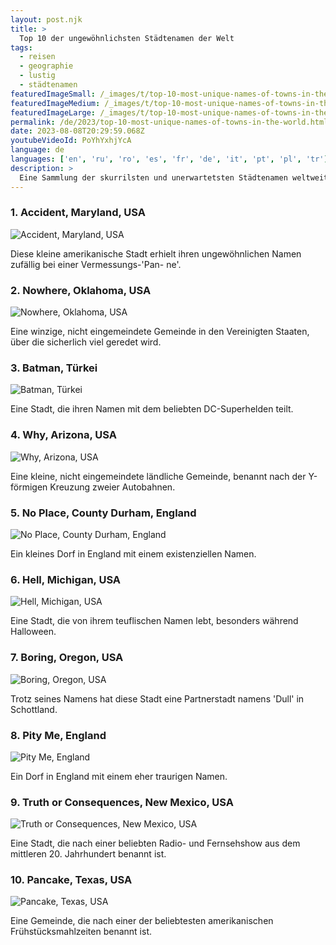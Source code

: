 ```yaml
---
layout: post.njk
title: >
  Top 10 der ungewöhnlichsten Städtenamen der Welt
tags:
  - reisen
  - geographie
  - lustig
  - städtenamen
featuredImageSmall: /_images/t/top-10-most-unique-names-of-towns-in-the-world-cover-de-small.webp
featuredImageMedium: /_images/t/top-10-most-unique-names-of-towns-in-the-world-cover-de-medium.webp
featuredImageLarge: /_images/t/top-10-most-unique-names-of-towns-in-the-world-cover-de-large.webp
permalink: /de/2023/top-10-most-unique-names-of-towns-in-the-world.html
date: 2023-08-08T20:29:59.068Z
youtubeVideoId: PoYhYxhjYcA
language: de
languages: ['en', 'ru', 'ro', 'es', 'fr', 'de', 'it', 'pt', 'pl', 'tr']
description: >
  Eine Sammlung der skurrilsten und unerwartetsten Städtenamen weltweit.
---
```


### 1. Accident, Maryland, USA

![Accident, Maryland, USA](/_images/2/20b92b0d6156e08a82074d0730193277-medium.webp)

Diese kleine amerikanische Stadt erhielt ihren ungewöhnlichen Namen zufällig bei einer Vermessungs-'Pan- ne'.

### 2. Nowhere, Oklahoma, USA

![Nowhere, Oklahoma, USA](/_images/a/ad640bda12314d697ab3affa72bc4477-medium.webp)

Eine winzige, nicht eingemeindete Gemeinde in den Vereinigten Staaten, über die sicherlich viel geredet wird.

### 3. Batman, Türkei

![Batman, Türkei](/_images/9/917d9fb3e8e58d19e1c8ca8a329ba684-medium.webp)

Eine Stadt, die ihren Namen mit dem beliebten DC-Superhelden teilt.

### 4. Why, Arizona, USA

![Why, Arizona, USA](/_images/9/9e0979e11c3cd511eed2f8f91c417351-medium.webp)

Eine kleine, nicht eingemeindete ländliche Gemeinde, benannt nach der Y-förmigen Kreuzung zweier Autobahnen.

### 5. No Place, County Durham, England

![No Place, County Durham, England](/_images/b/b282af715e48041d2e1b983a996761e5-medium.webp)

Ein kleines Dorf in England mit einem existenziellen Namen.

### 6. Hell, Michigan, USA

![Hell, Michigan, USA](/_images/6/6f8ea00c6d78c8726776f343a737aec2-medium.webp)

Eine Stadt, die von ihrem teuflischen Namen lebt, besonders während Halloween.

### 7. Boring, Oregon, USA

![Boring, Oregon, USA](/_images/8/836f8e5221d18b44f5f79747782e2196-medium.webp)

Trotz seines Namens hat diese Stadt eine Partnerstadt namens 'Dull' in Schottland.

### 8. Pity Me, England

![Pity Me, England](/_images/d/d45d0ba55c129d05dabc2bfcde5dfcd8-medium.webp)

Ein Dorf in England mit einem eher traurigen Namen.

### 9. Truth or Consequences, New Mexico, USA

![Truth or Consequences, New Mexico, USA](/_images/7/7b268ff002fe9e3fc41709c455fa8b68-medium.webp)

Eine Stadt, die nach einer beliebten Radio- und Fernsehshow aus dem mittleren 20. Jahrhundert benannt ist.

### 10. Pancake, Texas, USA

![Pancake, Texas, USA](/_images/4/44a73c183960ee937c427dc610822dab-medium.webp)

Eine Gemeinde, die nach einer der beliebtesten amerikanischen Frühstücksmahlzeiten benannt ist.

